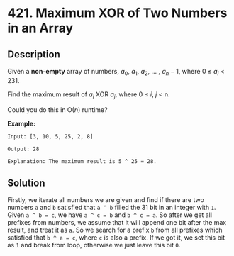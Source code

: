 # 421. Maximum XOR of Two Numbers in an Array

## Description

Given a **non-empty** array of numbers, $a_0$, $a_1$, $a_2$, … , $a_n-1$, where 0 ≤ $a_i$ < 231.

Find the maximum result of $a_i$ XOR $a_j$, where 0 ≤ *i*, *j* < n.

Could you do this in O(*n*) runtime?

**Example:**

```text
Input: [3, 10, 5, 25, 2, 8]

Output: 28

Explanation: The maximum result is 5 ^ 25 = 28.
```

## Solution

Firstly, we iterate all numbers we are given and find if there are two numbers `a` and `b` satisfied that `a ^ b` filled the 31 bit in an integer with `1`. Given `a ^ b = c`, we have `a ^ c = b` and `b ^ c = a`. So after we get all prefixes from numbers, we assume that it will append one bit after the max result, and treat it as `a`. So we search for a prefix `b` from all prefixes which satisfied that `b ^ a = c`, where `c` is also a prefix. If we got it, we set this bit as `1` and break from loop, otherwise we just leave this bit `0`.
